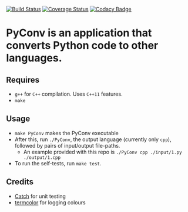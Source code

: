 [![Build Status](https://travis-ci.org/mattheuslee/PyConv.svg?branch=master)](https://travis-ci.org/mattheuslee/PyConv)
[![Coverage Status](https://coveralls.io/repos/github/mattheuslee/PyConv/badge.svg?branch=master)](https://coveralls.io/github/mattheuslee/PyConv?branch=master)
[![Codacy Badge](https://api.codacy.com/project/badge/Grade/aa64e6f90e65482ebf73fbe5632e8413)](https://www.codacy.com/app/mattheus.lee/PyConv?utm_source=github.com&amp;utm_medium=referral&amp;utm_content=mattheuslee/PyConv&amp;utm_campaign=Badge_Grade)

# __PyConv is an application that converts Python code to other languages.__

## Requires

* `g++` for `C++` compilation. Uses `C++11` features.
* `make`

## Usage

* `make PyConv` makes the PyConv executable
* After this, run `./PyConv`, the output language (currently only `cpp`), followed by pairs of input/output file-paths.
    * An example provided with this repo is `./PyConv cpp ./input/1.py ./output/1.cpp`
* To run the self-tests, run `make test`.

## Credits

* [Catch](https://github.com/philsquared/Catch) for unit testing
* [termcolor](https://github.com/ikalnytskyi/termcolor) for logging colours
